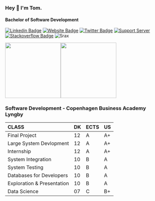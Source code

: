 <h3>Hey 👋 I'm Tom.</h3>
<h4>Bachelor of Software Development</h4>  

[![Linkedin Badge](https://img.shields.io/badge/-LinkedIn-0e76a8?style=flat-square&logo=Linkedin&logoColor=white)](https://linkedin.com/in/thomas-ebsen)
[![Website Badge](https://img.shields.io/badge/Website-3b5998?style=flat-square&logo=google-chrome&logoColor=white)](https://srax.dev/)
[![Twitter Badge](https://img.shields.io/badge/-Twitter-00acee?style=flat-square&logo=Twitter&logoColor=white)](https://twitter.com/developersrax)
[![Support Server](https://img.shields.io/badge/Discord-7289DA?color=7289da&label=Srax&logo=discord&style=flat-square&logoColor=white)](https://discord.com/users/474285417534062612)
[![Stackoverflow Badge](https://img.shields.io/badge/Stack_Overflow-FE7A16?style=flat-square&logo=stackoverflow&logoColor=white)](https://stackoverflow.com/users/8758339/srax)
![Srax](https://komarev.com/ghpvc/?username=srax&style=flat-square)

    
<img height="180em" src="https://github-readme-stats.vercel.app/api?username=srax&show_icons=true&hide_border=true" /><img height="180em" src="https://github-readme-stats.vercel.app/api/top-langs/?username=srax&exclude_repo=KNN-Image-Classification&show_icons=true&hide_border=true&layout=compact&langs_count=8"/>

### Software Development - Copenhagen Business Academy Lyngby  
|CLASS| DK| ECTS | US
|:--|--|--|--|
|Final Project|12|A|A+|
|Large System Devlopment|12|A|A+|
|Internship|12|A|A+|
|System Integration|10|B|A|
|System Testing|10|B|A|
|Databases for Developers|10|B|A|
|Exploration & Presentation |10|B|A|
|Data Science|07|C|B+|
